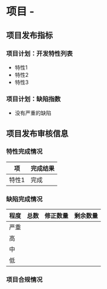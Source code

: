 # 项目 - <Project Name>

## 项目发布指标

### 项目计划：开发特性列表
- 特性1  
- 特性2  
- 特性3  

### 项目计划：缺陷指数
- 没有严重的缺陷  

## 项目发布审核信息
### 特性完成情况
| 项    | 完成结果 |  
| ----- | -------- |  
| 特性1 | 完成     |  

### 缺陷完成情况
| 程度 | 总数 | 修正数量 | 剩余数量 |  
| ---- | ---- | -------- | -------- |  
| 严重 |      |          |          |  
| 高   |      |          |          |  
| 中   |      |          |          |  
| 低   |      |          |          |  

### 项目合规情况
